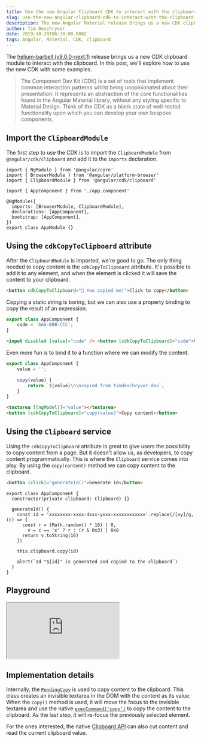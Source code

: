 ```yaml
---
title: Use the new Angular Clipboard CDK to interact with the clipboard
slug: use-the-new-angular-clipboard-cdk-to-interact-with-the-clipboard
description: The new Angular Material release brings us a new CDK clipboard module to interact with the clipboard. In this post, we'll explore how to use the new Clipboard CDK by going over some examples.
author: Tim Deschryver
date: 2019-10-28T06:30:00.000Z
tags: Angular, Material, CDK, clipboard
---
```


The [helium-barbell (v9.0.0-next.1)](https://github.com/angular/components/releases/tag/9.0.0-next.1) release brings us a new CDK clipboard module to interact with the clipboard. In this post, we'll explore how to use the new CDK with some examples.

> The Component Dev Kit (CDK) is a set of tools that implement common interaction patterns whilst being unopinionated about their presentation. It represents an abstraction of the core functionalities found in the Angular Material library, without any styling specific to Material Design. Think of the CDK as a blank state of well-tested functionality upon which you can develop your own bespoke components.

## Import the `ClipboardModule`

The first step to use the CDK is to import the `ClipboardModule` from `@angular/cdk/clipboard` and add it to the `imports` declaration.

```ts{3}{10}
import { NgModule } from '@angular/core'
import { BrowserModule } from '@angular/platform-browser'
import { ClipboardModule } from '@angular/cdk/clipboard'

import { AppComponent } from './app.component'

@NgModule({
  imports: [BrowserModule, ClipboardModule],
  declarations: [AppComponent],
  bootstrap: [AppComponent],
})
export class AppModule {}
```

## Using the `cdkCopyToClipboard` attribute

After the `ClipboardModule` is imported, we're good to go.
The only thing needed to copy content is the `cdkCopyToClipboard` attribute.
It's possible to add it to any element, and when the element is clicked it will save the content to your clipboard.

```html
<button cdkCopyToClipboard="👋 You copied me!">Click to copy</button>
```

Copying a static string is boring, but we can also use a property binding to copy the result of an expression.

```ts
export class AppComponent {
	code = 'AAA-BBB-CCC';
}
```

```html
<input disabled [value]="code" /> <button [cdkCopyToClipboard]="code">Copy coupon code</button>
```

Even more fun is to bind it to a function where we can modify the content.

```ts
export class AppComponent {
	value = '';

	copy(value) {
		return `${value}\n\ncopied from timdeschryver.dev`;
	}
}
```

```html
<textarea [(ngModel)]="value"></textarea>
<button [cdkCopyToClipboard]="copy(value)">Copy content</button>
```

## Using the `Clipboard` service

Using the `cdkCopyToClipboard` attribute is great to give users the possibility to copy content from a page.
But it doesn't allow us, as developers, to copy content programmatically. This is where the `Clipboard` service comes into play. By using the `copy(content)` method we can copy content to the clipboard.

```html
<button (click)="generateId()">Generate Id</button>
```

```ts{2}{10}
export class AppComponent {
  constructor(private clipboard: Clipboard) {}

  generateId() {
    const id = 'xxxxxxxx-xxxx-4xxx-yxxx-xxxxxxxxxxxx'.replace(/[xy]/g, (c) => {
      const r = (Math.random() * 16) | 0,
        v = c == 'x' ? r : (r & 0x3) | 0x8
      return v.toString(16)
    })

    this.clipboard.copy(id)

    alert(`Id "${id}" is generated and copied to the clipboard`)
  }
}
```

## Playground

<iframe src="https://stackblitz.com/edit/angular-u8dyx6?ctl=1&embed=1&file=src/app/app.component.html" title="clipboard-playground" loading="lazy"></iframe>

## Implementation details

Internally, the [`PendingCopy`](https://github.com/angular/components/blob/master/src/cdk/clipboard/pending-copy.ts) is used to copy content to the clipboard. This class creates an invisible textarea in the DOM with the content as its value. When the `copy()` method is used, it will move the focus to the invisible textarea and use the native [`execCommand('copy')`](https://developer.mozilla.org/en-US/docs/Mozilla/Add-ons/WebExtensions/Interact_with_the_clipboard) to copy the content to the clipboard. As the last step, it will re-focus the previously selected element.

For the ones interested, the native [Clipboard API](https://developer.mozilla.org/en-US/docs/Web/API/Clipboard_API) can also cut content and read the current clipboard value.
